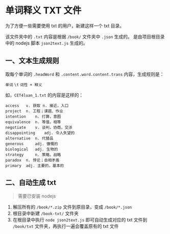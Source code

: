 # 单词释义 TXT 文件
为了方便一些需要使用 txt 的用户，新建这样一个 txt 目录。

该文件夹中的 `.txt` 内容是根据 `/book/` 文件夹中 `.json` 生成的。
是由项目根目录中的 nodejs 脚本 `json2text.js` 生成的。


## 一、文本生成规则
取每个单词的 `.headWord` 和 `.content.word.content.trans` 内容，生成规则是：

`单词` `\t` `词性 + 释义`

如，`CET4luan_1.txt` 的内容是这样的：

```
access	 v. 获取 n. 接近，入口
project	 n. 工程；课题、作业
intention	 n. 打算，意图
equivalence	 n. 等值，相等
negotiate	 v. 谈判，协商，交涉
disappointing	 adj. 令人失望的
alternative	 n. 代替品
generous	 adj. 慷慨的
biological	 adj. 生物的
strategy	 n. 策略，战略
paradox	 n. 悖论；自相矛盾
primary	 adj. 主要的，基本的
```


## 二、自动生成 txt

> 需要已安装 nodejs

1. 解压所有的 `/book/*.zip` 文件到原目录，变成  `/book/*.json`
2. 根目录中新建 `/book-txt/` 文件夹
3. 在根目录中执行 `node json2text.js` 即可自动生成对应的 txt 文件到 `/book/txt` 文件夹，再执行一遍会覆盖原有的 txt 文件
